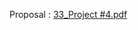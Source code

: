 Proposal : [33_Project #4.pdf](https://github.com/Hongdongwan/Life-Saver-App/files/13892911/33_Project.4.pdf)
